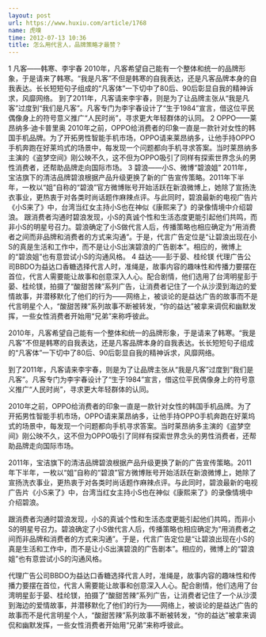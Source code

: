 ```yaml
---
layout: post
url: https://www.huxiu.com/article/1768
name: 虎嗅
time: 2012-07-13 10:36
title: 怎么用代言人，品牌策略才最赞？
---
```

1 凡客——韩寒、李宇春 2010年，凡客希望自己能有一个整体和统一的品牌形象，于是请来了韩寒。“我是凡客”不但是韩寒的自我表达，还是凡客品牌本身的自我表达。长长短短句子组成的“凡客体”一下切中了80后、90后彰显自我的精神诉求，风靡网络。 到了2011年，凡客请来李宇春，则是为了让品牌主张从“我是凡客”过度到“我们是凡客”。凡客专门为李宇春设计了“生于1984”宣言，借这位平民偶像身上的符号意义推广“人民时尚”，寻求更大年轻群体的认同。 2 OPPO——莱昂纳多·迪卡普里奥 2010年之前，OPPO给消费者的印象一直是一款针对女性的韩国手机品牌。为了开拓男性智能手机市场，OPPO请来莱昂纳多，让他手持OPPO手机奔跑在好莱坞式的场景中，每发现一个问题都向手机寻求答案。当时莱昂纳多主演的《盗梦空间》刚公映不久，这不但为OPPO吸引了同样有探索世界念头的男性消费者，还帮助品牌走向国际市场。 3 碧浪——小S、微博“碧浪姐” 2011年，宝洁旗下的清洁品牌碧浪根据产品升级更换了新的广告宣传策略。2011年下半年，一枚以“姐”自称的“碧浪”官方微博账号开始活跃在新浪微博上，她除了宣扬洗衣事业，更热衷于对各类时尚话题作麻辣点评。与此同时，碧浪最新的电视广告片《小S来了》中，台湾当红女主持小S也在神似《康熙来了》的录像情境中介绍碧浪。 跟消费者沟通时碧浪发现，小S的真诚个性和生活态度更能引起他们共鸣，而非小S的明星号召力。碧浪确定了小S做代言人后，传播策略也相应确定为“用消费者之间而非品牌和消费者的方式来沟通”。于是，代言广告定位是“让碧浪出现在小S的真是生活和工作中，而不是让小S出演碧浪的广告剧本”。相应的，微博上的“碧浪姐”也有意尝试小S的沟通风格。 4 益达——彭于晏、桂纶镁 代理广告公司BBDO为益达口香糖选择代言人时，准绳是，故事内容的趣味性和传播力要摆在首位，代言人需要能让故事和创意深入人心。配合剧情，他们选用了台湾明星彭于晏、桂纶镁，拍摄了“酸甜苦辣”系列广告，让消费者记住了一个从沙漠到海边的爱情故事，并潜移默化了他们的行为——网络上，被谈论的是益达广告的故事而不是代言明星个人，“酸甜苦辣”系列故事不断被转发，“你的益达”被拿来调侃和幽默发挥，一些女性消费者开始用“兄弟”来称呼彼此。

2010年，凡客希望自己能有一个整体和统一的品牌形象，于是请来了韩寒。“我是凡客”不但是韩寒的自我表达，还是凡客品牌本身的自我表达。长长短短句子组成的“凡客体”一下切中了80后、90后彰显自我的精神诉求，风靡网络。

到了2011年，凡客请来李宇春，则是为了让品牌主张从“我是凡客”过度到“我们是凡客”。凡客专门为李宇春设计了“生于1984”宣言，借这位平民偶像身上的符号意义推广“人民时尚”，寻求更大年轻群体的认同。

2010年之前，OPPO给消费者的印象一直是一款针对女性的韩国手机品牌。为了开拓男性智能手机市场，OPPO请来莱昂纳多，让他手持OPPO手机奔跑在好莱坞式的场景中，每发现一个问题都向手机寻求答案。当时莱昂纳多主演的《盗梦空间》刚公映不久，这不但为OPPO吸引了同样有探索世界念头的男性消费者，还帮助品牌走向国际市场。

2011年，宝洁旗下的清洁品牌碧浪根据产品升级更换了新的广告宣传策略。2011年下半年，一枚以“姐”自称的“碧浪”官方微博账号开始活跃在新浪微博上，她除了宣扬洗衣事业，更热衷于对各类时尚话题作麻辣点评。与此同时，碧浪最新的电视广告片《小S来了》中，台湾当红女主持小S也在神似《康熙来了》的录像情境中介绍碧浪。

跟消费者沟通时碧浪发现，小S的真诚个性和生活态度更能引起他们共鸣，而非小S的明星号召力。碧浪确定了小S做代言人后，传播策略也相应确定为“用消费者之间而非品牌和消费者的方式来沟通”。于是，代言广告定位是“让碧浪出现在小S的真是生活和工作中，而不是让小S出演碧浪的广告剧本”。相应的，微博上的“碧浪姐”也有意尝试小S的沟通风格。

代理广告公司BBDO为益达口香糖选择代言人时，准绳是，故事内容的趣味性和传播力要摆在首位，代言人需要能让故事和创意深入人心。配合剧情，他们选用了台湾明星彭于晏、桂纶镁，拍摄了“酸甜苦辣”系列广告，让消费者记住了一个从沙漠到海边的爱情故事，并潜移默化了他们的行为——网络上，被谈论的是益达广告的故事而不是代言明星个人，“酸甜苦辣”系列故事不断被转发，“你的益达”被拿来调侃和幽默发挥，一些女性消费者开始用“兄弟”来称呼彼此。

